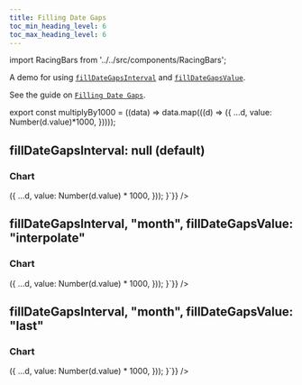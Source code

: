 ```yaml
---
title: Filling Date Gaps
toc_min_heading_level: 6
toc_max_heading_level: 6
---
```


import RacingBars from '../../src/components/RacingBars';

A demo for using [`fillDateGapsInterval`](../documentation/options.md#filldategapsinterval) and [`fillDateGapsValue`](../documentation/options.md#filldategapsvalue).

See the guide on [`Filling Date Gaps`](../guides/fill-date-gaps.md).

<!--truncate-->

<!-- prettier-ignore-start -->

export const multiplyBy1000 = ((data) => data.map(((d) => ({
  ...d,
value: Number(d.value)*1000,
}))));

<!-- prettier-ignore-end -->

## fillDateGapsInterval: null (default)

### Chart

<div className="gallery">
  <RacingBars
    dataUrl="/data/population.csv"
    dataType="csv"
    fillDateGapsInterval={null}
    dataTransform={multiplyBy1000}
    dynamicProps={{dataTransform: `function multiplyBy1000(data) {
  return data.map((d) => ({
    ...d,
    value: Number(d.value) * 1000,
  }));
}`}}
  />
</div>

## fillDateGapsInterval, "month", fillDateGapsValue: "interpolate"

### Chart

<div className="gallery">
  <RacingBars
    dataUrl="/data/population.csv"
    dataType="csv"
    fillDateGapsInterval="month"
    fillDateGapsValue="interpolate"
    dataTransform={multiplyBy1000}
    dynamicProps={{dataTransform: `function multiplyBy1000(data) {
  return data.map((d) => ({
    ...d,
    value: Number(d.value) * 1000,
  }));
}`}}
  />
</div>

## fillDateGapsInterval, "month", fillDateGapsValue: "last"

### Chart

<div className="gallery">
  <RacingBars
    dataUrl="/data/population.csv"
    dataType="csv"
    fillDateGapsInterval="month"
    fillDateGapsValue="last"
    dataTransform={multiplyBy1000}
    dynamicProps={{dataTransform: `function multiplyBy1000(data) {
  return data.map((d) => ({
    ...d,
    value: Number(d.value) * 1000,
  }));
}`}}
  />
</div>
